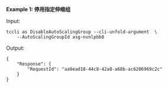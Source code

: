 **Example 1: 停用指定伸缩组**



Input: 

```
tccli as DisableAutoScalingGroup --cli-unfold-argument  \
    --AutoScalingGroupId asg-nvnlpbb8
```

Output: 
```
{
    "Response": {
        "RequestId": "aa9ead18-44c8-42a8-a68b-ac6206969c2c"
    }
}
```

